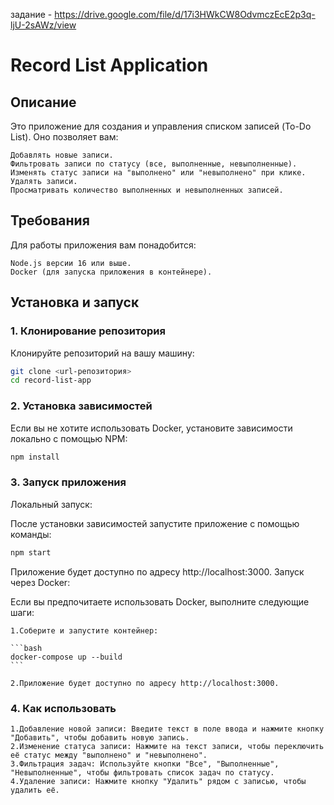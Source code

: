 задание - https://drive.google.com/file/d/17i3HWkCW8OdvmczEcE2p3q-ljU-2sAWz/view

# Record List Application
## Описание

Это приложение для создания и управления списком записей (To-Do List). Оно позволяет вам:

    Добавлять новые записи.
    Фильтровать записи по статусу (все, выполненные, невыполненные).
    Изменять статус записи на "выполнено" или "невыполнено" при клике.
    Удалять записи.
    Просматривать количество выполненных и невыполненных записей.

## Требования

Для работы приложения вам понадобится:

    Node.js версии 16 или выше.
    Docker (для запуска приложения в контейнере).

## Установка и запуск
### 1. Клонирование репозитория

Клонируйте репозиторий на вашу машину:

```bash
git clone <url-репозитория>
cd record-list-app
```

### 2. Установка зависимостей

Если вы не хотите использовать Docker, установите зависимости локально с помощью NPM:

```bash
npm install
```

### 3. Запуск приложения
Локальный запуск:

После установки зависимостей запустите приложение с помощью команды:

```bash
npm start
```

Приложение будет доступно по адресу http://localhost:3000.
Запуск через Docker:

Если вы предпочитаете использовать Docker, выполните следующие шаги:

    1.Соберите и запустите контейнер:

    ```bash
    docker-compose up --build
    ```

    2.Приложение будет доступно по адресу http://localhost:3000.

### 4. Как использовать

    1.Добавление новой записи: Введите текст в поле ввода и нажмите кнопку "Добавить", чтобы добавить новую запись.
    2.Изменение статуса записи: Нажмите на текст записи, чтобы переключить её статус между "выполнено" и "невыполнено".
    3.Фильтрация задач: Используйте кнопки "Все", "Выполненные", "Невыполненные", чтобы фильтровать список задач по статусу.
    4.Удаление записи: Нажмите кнопку "Удалить" рядом с записью, чтобы удалить её.